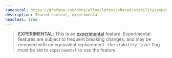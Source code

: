 ```yaml
---
canonical: https://grafana.com/docs/alloy/latest/shared/stability/experimental/
description: Shared content, experimental
headless: true
---
```


> **EXPERIMENTAL**: This is an [experimental][] feature. Experimental
> features are subject to frequent breaking changes, and may be removed with
> no equivalent replacement. The `stability.level` flag must be set to `experimental`
> to use the feature.

[experimental]: https://grafana.com/docs/release-life-cycle/
